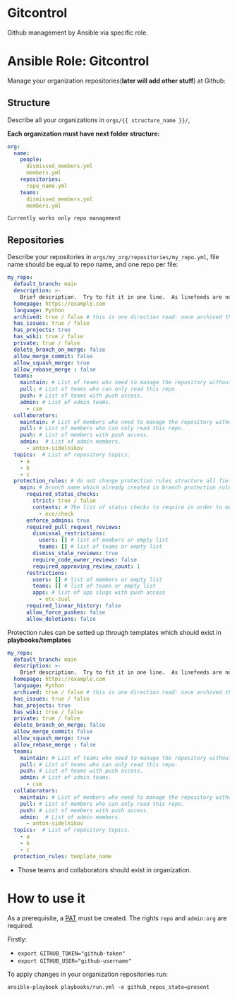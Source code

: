 # Gitcontrol
Github management by Ansible via specific role.

# Ansible Role: Gitcontrol
Manage your organization repositories(**later will add other stuff**) at Github:

## Structure
Describe all your organizations in `orgs/{{ structure_name }}/`,

**Each organization must have next folder structure:**
```yaml
org:
  name:
    people:
      dismissed_members.yml
      members.yml
    repositories:
      repo_name.yml
    teams:
      dismissed_members.yml
      members.yml
```

```Currently works only repo management```
## Repositories

Describe your repositories in `orgs/my_org/repositories/my_repo.yml`, file name should be equal to repo name, and one repo per file:
```yaml
my_repo:
  default_branch: main
  description: >-
    Brief description.  Try to fit it in one line.  As linefeeds are not allowed here.
  homepage: https://example.com
  language: Python
  archived: true / false # this is one direction road: once archived the repo can be unarchived via web only
  has_issues: true / false
  has_projects: true
  has_wiki: true / false
  private: true / false
  delete_branch_on_merge: false
  allow_merge_commit: false
  allow_squash_merge: true
  allow_rebase_merge : false
  teams:
    maintain: # List of teams who need to manage the repository without access to sensitive or destructive actions.
    pull: # List of teams who can only read this repo.
    push: # List of teams with push access.
    admin: # List of admin teams.
      - csm
  collaborators:
    maintain: # List of members who need to manage the repository without access to sensitive or destructive actions.
    pull: # List of members who can only read this repo.
    push: # List of members with push access.
    admin:  # List of admin members.
      - anton-sidelnikov
  topics:  # List of repository topics.
    - a
    - b
    - c
  protection_rules: # do not change protection rules structure all fields is required
    main: # branch name which already created in branch protection rules
      required_status_checks:
        strict: true / false
        contexts: # The list of status checks to require in order to merge into this branch
          - eco/check
      enforce_admins: true
      required_pull_request_reviews:
        dismissal_restrictions:
          users: [] # list of members or empty list
          teams: [] # list of teams or empty list
        dismiss_stale_reviews: true
        require_code_owner_reviews: false
        required_approving_review_count: 1
      restrictions:
        users: [] # list of members or empty list
        teams: [] # list of teams or empty list
        apps: # list of app slugs with push access
          - otc-zuul
      required_linear_history: false
      allow_force_pushes: false
      allow_deletions: false

```

Protection rules can be setted up through templates which should exist in **playbooks/templates**
```yaml
my_repo:
  default_branch: main
  description: >-
    Brief description.  Try to fit it in one line.  As linefeeds are not allowed here.
  homepage: https://example.com
  language: Python
  archived: true / false # this is one direction road: once archived the repo can be unarchived via web only
  has_issues: true / false
  has_projects: true
  has_wiki: true / false
  private: true / false
  delete_branch_on_merge: false
  allow_merge_commit: false
  allow_squash_merge: true
  allow_rebase_merge : false
  teams:
    maintain: # List of teams who need to manage the repository without access to sensitive or destructive actions.
    pull: # List of teams who can only read this repo.
    push: # List of teams with push access.
    admin: # List of admin teams.
      - csm
  collaborators:
    maintain: # List of members who need to manage the repository without access to sensitive or destructive actions.
    pull: # List of members who can only read this repo.
    push: # List of members with push access.
    admin:  # List of admin members.
      - anton-sidelnikov
  topics:  # List of repository topics.
    - a
    - b
    - c
  protection_rules: template_name
```
* Those teams and collaborators should exist in organization.

# How to use it
As a prerequisite, a [PAT](https://docs.github.com/en/github/authenticating-to-github/keeping-your-account-and-data-secure/creating-a-personal-access-token)
must be created. The rights `repo` and `admin:org`  are required.

Firstly:
- `export GITHUB_TOKEN="github-token"`
- `export GITHUB_USER="github-username"`

To apply changes in your organization repositories run:
```
ansible-playbook playbooks/run.yml -e github_repos_state=present
```
